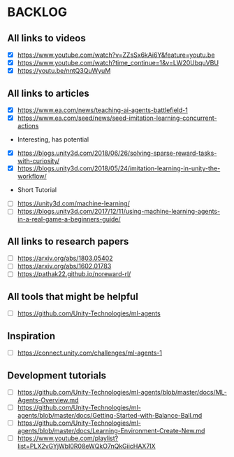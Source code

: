# BACKLOG

## All links to videos
- [x] https://www.youtube.com/watch?v=ZZsSx6kAi6Y&feature=youtu.be 
- [x] https://www.youtube.com/watch?time_continue=1&v=LW20UbquVBU
- [x] https://youtu.be/nntQ3QuWyuM

## All links to articles 

- [x] https://www.ea.com/news/teaching-ai-agents-battlefield-1 
- [x] https://www.ea.com/seed/news/seed-imitation-learning-concurrent-actions
- Interesting, has potential
- [x] https://blogs.unity3d.com/2018/06/26/solving-sparse-reward-tasks-with-curiosity/
- [x] https://blogs.unity3d.com/2018/05/24/imitation-learning-in-unity-the-workflow/
- Short Tutorial
- [ ] https://unity3d.com/machine-learning/
- [ ] https://blogs.unity3d.com/2017/12/11/using-machine-learning-agents-in-a-real-game-a-beginners-guide/
## All links to research papers

- [ ] https://arxiv.org/abs/1803.05402
- [ ] https://arxiv.org/abs/1602.01783
- [ ] https://pathak22.github.io/noreward-rl/

## All tools that might be helpful

- [ ] https://github.com/Unity-Technologies/ml-agents

## Inspiration

- [ ] https://connect.unity.com/challenges/ml-agents-1

## Development tutorials
 - [ ] https://github.com/Unity-Technologies/ml-agents/blob/master/docs/ML-Agents-Overview.md
 - [ ] https://github.com/Unity-Technologies/ml-agents/blob/master/docs/Getting-Started-with-Balance-Ball.md
 - [ ] https://github.com/Unity-Technologies/ml-agents/blob/master/docs/Learning-Environment-Create-New.md
 - [ ] https://www.youtube.com/playlist?list=PLX2vGYjWbI0R08eWQkO7nQkGiicHAX7IX
